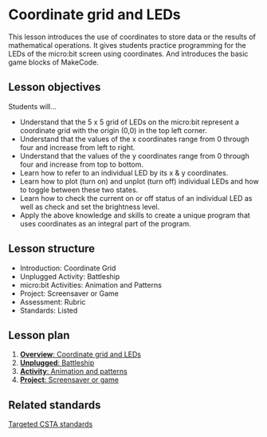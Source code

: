 # Coordinate grid and LEDs

This lesson introduces the use of coordinates to store data or the results of mathematical operations. It gives students practice programming for the LEDs of the micro:bit screen using coordinates. And introduces the basic game blocks of MakeCode.

## Lesson objectives

Students will...
* Understand that the 5 x 5 grid of LEDs on the micro:bit represent a coordinate grid with the origin (0,0) in the top left corner.
* Understand that the values of the x coordinates range from 0 through four and increase from left to right.
* Understand that the values of the y coordinates range from 0 through four and increase from top to bottom.
* Learn how to refer to an individual LED by its x & y coordinates.
* Learn how to plot (turn on) and unplot (turn off) individual LEDs and how to toggle between these two states.
* Learn how to check the current on or off status of an individual LED as well as check and set the brightness level.
* Apply the above knowledge and skills to create a unique program that uses coordinates as an integral part of the program.

## Lesson structure

* Introduction: Coordinate Grid
* Unplugged Activity: Battleship
* micro:bit Activities: Animation and Patterns
* Project: Screensaver or Game
* Assessment: Rubric 
* Standards: Listed

## Lesson plan

1. [**Overview**: Coordinate grid and LEDs](/courses/csintro/coordinates/overview)
2. [**Unplugged**: Battleship](/courses/csintro/coordinates/unplugged)
3. [**Activity**: Animation and patterns](/courses/csintro/coordinates/activity)
4. [**Project**: Screensaver or game](/courses/csintro/coordinates/project)

## Related standards

[Targeted CSTA standards](/courses/csintro/coordinates/standards)